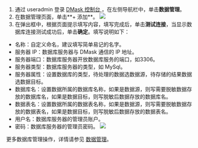 
1. 通过 useradmin 登录 [DMask 控制台 ](https://console.cloud.tencent.com/cds/mask)，在左侧导航栏中，单击**数据管理**。
2. 在数据管理页面，单击**+ 添加**。
 ![](https://main.qcloudimg.com/raw/f1eb80a40f7126a906039b264c954ab8.png)
3. 在弹出框中，根据页面提示填写内容，填写完成后，单击**测试连接**，当显示数据库连接测试成功后，单击**确定**。填写说明如下：
 - 名称：自定义命名，建议填写简单易记的名字。
 - 服务器 IP：数据库服务器与 DMask 通信的 IP 地址。
 - 服务器端口：数据库服务器开放数据库服务的端口，如3306。
 - 服务器类型：数据库服务器的类型，如 MySql。
 - 服务器属性：设置数据库的类型，待处理的数据选数据源，待存储的结果数据选数据目标。
 - 数据库名：设置数据所属的数据库名称，如果是数据源，则写需要脱敏数据存放的数据库名，如果是数据目标，则写脱敏后数据存放的数据库名。
 - 数据表名：设置数据所属的数据表名称，如果是数据源，则写需要脱敏数据存放的数据表名，如果是数据目标，则写脱敏后数据存放的数据表名。
 - 用户名：数据库服务器的管理员账户。
 - 密码：数据库服务器的管理员密码。
![](https://main.qcloudimg.com/raw/16ee3262aade875cfb337eb3e0c3af40.png)
 
更多数据库管理操作，详情请参见 [数据管理](https://cloud.tencent.com/document/product/882/19410)。
